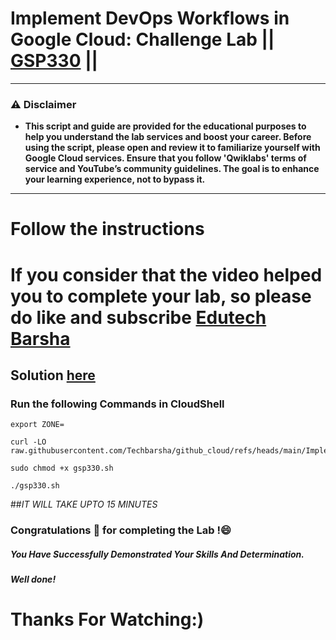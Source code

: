 # Implement DevOps Workflows in Google Cloud: Challenge Lab || [GSP330](https://www.cloudskillsboost.google/focuses/13287?parent=catalog) ||
---
### ⚠️ Disclaimer
- **This script and guide are provided for  the educational purposes to help you understand the lab services and boost your career. Before using the script, please open and review it to familiarize yourself with Google Cloud services. Ensure that you follow 'Qwiklabs' terms of service and YouTube’s community guidelines. The goal is to enhance your learning experience, not to bypass it.**
---

# Follow the instructions

# If you consider that the video helped you to complete your lab, so please do like and subscribe [Edutech Barsha](https://www.youtube.com/@edutechbarsha)
## Solution [here](https://youtu.be/FRe2G-0sOxo)

### Run the following Commands in CloudShell
```
export ZONE=
```
```
curl -LO raw.githubusercontent.com/Techbarsha/github_cloud/refs/heads/main/Implement%20DevOps%20Workflows%20in%20Google%20Cloud%3A%20Challenge%20Lab/gsp330.sh

sudo chmod +x gsp330.sh

./gsp330.sh
```
##*IT WILL TAKE UPTO 15 MINUTES*
### Congratulations 🎉 for completing the Lab !😄

##### *You Have Successfully Demonstrated Your Skills And Determination.*

#### *Well done!*

# Thanks For Watching:)

